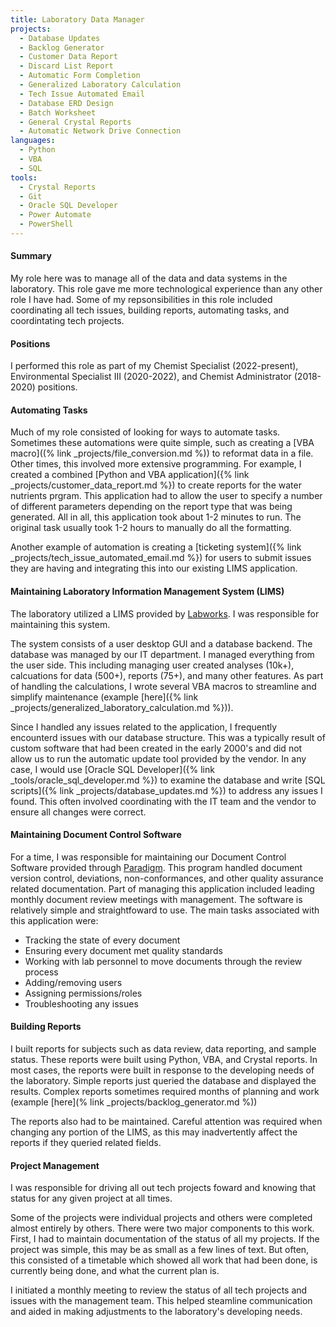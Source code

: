 ```yaml
---
title: Laboratory Data Manager
projects:
  - Database Updates
  - Backlog Generator
  - Customer Data Report
  - Discard List Report
  - Automatic Form Completion
  - Generalized Laboratory Calculation
  - Tech Issue Automated Email
  - Database ERD Design
  - Batch Worksheet
  - General Crystal Reports
  - Automatic Network Drive Connection
languages:
  - Python
  - VBA
  - SQL
tools:
  - Crystal Reports
  - Git
  - Oracle SQL Developer
  - Power Automate
  - PowerShell
---
```


#### Summary
My role here was to manage all of the data and 
data systems in the laboratory. This role gave me more 
technological experience than any other role I have had.
Some of my repsonsibilities in this role included coordinating
all tech issues, 
building reports, automating tasks, and coordintating tech projects.

#### Positions 
I performed this role as part of my Chemist Specialist (2022-present), 
Environmental Specialist III (2020-2022), and Chemist Administrator (2018-2020)
positions.

#### Automating Tasks 
Much of my role consisted of looking for ways to automate tasks. Sometimes 
these automations were quite simple, such as creating a 
[VBA macro]((% link _projects/file_conversion.md %)) to reformat data in 
a file. Other times, this involved more extensive programming. For example, 
I created a combined [Python and VBA application]({% link _projects/customer_data_report.md %}) to create reports for 
the water nutrients prgram. This application had to allow the user 
to specify a number of different parameters depending on the report 
type that was being generated. All in all, this application took about 1-2 minutes to run. 
The original task usually took 1-2 hours to manually do all the formatting.

Another example of automation is creating a 
[ticketing system]({% link _projects/tech_issue_automated_email.md %}) for users to submit 
issues they are having and integrating this into our existing LIMS application.

#### Maintaining Laboratory Information Management System (LIMS)
The laboratory utilized a LIMS provided by [Labworks](https://labworks.com/). I was 
responsible for maintaining this system.

The system consists of a user desktop GUI and a database backend. The database was managed 
by our IT department. I managed everything from the user side. This including managing 
user created analyses (10k+), calcuations for data (500+), reports (75+), and many 
other features. As part of handling the calculations, I wrote several VBA macros 
to streamline and simplify maintenance (example [here]({% link _projects/generalized_laboratory_calculation.md %})).

Since I handled any issues related to the application, I frequently encounterd issues 
with our database structure. This was a typically result of custom software that had been 
created in the early 2000's and did not allow us to run the automatic update tool 
provided by the vendor. In any case, I would use [Oracle SQL Developer]({% link _tools/oracle_sql_developer.md %})
to examine the database and write [SQL scripts]({% link _projects/database_updates.md %})
 to address any issues I found. This often 
involved coordinating with the IT team and the vendor to ensure all changes were correct.

#### Maintaining Document Control Software
For a time, I was responsible for maintaining our Document Control Software 
provided through [Paradigm](https://www.paradigm3.com.au/compliance-management-software-package-paradigm-3/).
This program handled document version control, deviations, non-conformances, and other quality assurance 
related documentation. Part of managing this application included leading 
monthly document review meetings with management.
The software is relatively simple and straightfoward to use. The main 
tasks associated with this application were:
- Tracking the state of every document 
- Ensuring every document met quality standards
- Working with lab personnel to move documents through the review process
- Adding/removing users
- Assigning permissions/roles
- Troubleshooting any issues

#### Building Reports
I built reports for subjects such as data review, data reporting, and sample status.
These reports were built using Python, VBA, and Crystal reports. In most cases,
the reports were built in response to the developing needs of the laboratory.
Simple reports just queried the database and displayed the results. Complex 
reports sometimes required months of planning and work (example [here](% link _projects/backlog_generator.md %))

The reports also had to be maintained. Careful attention was required 
when changing any portion of the LIMS, as this may inadvertently affect the reports 
if they queried related fields.

#### Project Management
I was responsible for driving all out tech projects foward and knowing 
that status for any given project at all times.

Some of the projects were individual projects and others 
were completed almost entirely by others. There were two major components 
to this work. First, I had to maintain documentation of the status of 
all my projects. If the project was simple, this may be as small as 
a few lines of text. But often, this consisted of a timetable 
which showed all work that had been done, is currently being done, and what 
the current plan is.

I initiated a monthly meeting to review the status of all tech projects and 
issues with the management team. This helped steamline communication and 
aided in making adjustments to the laboratory's developing needs.
